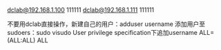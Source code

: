 dclab@192.168.1.100    111111
dclab@192.168.1.111    111111

不要用dclab直接操作，新建自己的用户：adduser username
添加用户至sudoers：sudo visudo
User privilege specification下追加username	ALL=(ALL:ALL) ALL
